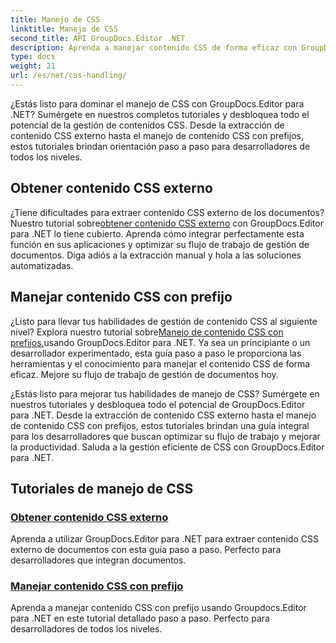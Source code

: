 ```yaml
---
title: Manejo de CSS
linktitle: Manejo de CSS
second_title: API GroupDocs.Editor .NET
description: Aprenda a manejar contenido CSS de forma eficaz con GroupDocs.Editor para .NET. Extraiga contenido CSS externo y maneje contenido CSS con prefijos sin esfuerzo.
type: docs
weight: 21
url: /es/net/css-handling/
---
```


¿Estás listo para dominar el manejo de CSS con GroupDocs.Editor para .NET? Sumérgete en nuestros completos tutoriales y desbloquea todo el potencial de la gestión de contenidos CSS. Desde la extracción de contenido CSS externo hasta el manejo de contenido CSS con prefijos, estos tutoriales brindan orientación paso a paso para desarrolladores de todos los niveles.

## Obtener contenido CSS externo

 ¿Tiene dificultades para extraer contenido CSS externo de los documentos? Nuestro tutorial sobre[obtener contenido CSS externo](./get-external-css-content/) con GroupDocs.Editor para .NET lo tiene cubierto. Aprenda cómo integrar perfectamente esta función en sus aplicaciones y optimizar su flujo de trabajo de gestión de documentos. Diga adiós a la extracción manual y hola a las soluciones automatizadas.

## Manejar contenido CSS con prefijo

 ¿Listo para llevar tus habilidades de gestión de contenido CSS al siguiente nivel? Explora nuestro tutorial sobre[Manejo de contenido CSS con prefijos.](./handle-css-content-with-prefix/)usando GroupDocs.Editor para .NET. Ya sea un principiante o un desarrollador experimentado, esta guía paso a paso le proporciona las herramientas y el conocimiento para manejar el contenido CSS de forma eficaz. Mejore su flujo de trabajo de gestión de documentos hoy.

¿Estás listo para mejorar tus habilidades de manejo de CSS? Sumérgete en nuestros tutoriales y desbloquea todo el potencial de GroupDocs.Editor para .NET. Desde la extracción de contenido CSS externo hasta el manejo de contenido CSS con prefijos, estos tutoriales brindan una guía integral para los desarrolladores que buscan optimizar su flujo de trabajo y mejorar la productividad. Saluda a la gestión eficiente de CSS con GroupDocs.Editor para .NET. 
## Tutoriales de manejo de CSS
### [Obtener contenido CSS externo](./get-external-css-content/)
Aprenda a utilizar GroupDocs.Editor para .NET para extraer contenido CSS externo de documentos con esta guía paso a paso. Perfecto para desarrolladores que integran documentos.
### [Manejar contenido CSS con prefijo](./handle-css-content-with-prefix/)
Aprenda a manejar contenido CSS con prefijo usando Groupdocs.Editor para .NET en este tutorial detallado paso a paso. Perfecto para desarrolladores de todos los niveles.